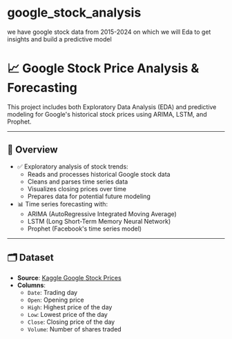 # google_stock_analysis
we have google stock data from 2015-2024 on which we will Eda to get insights and build a predictive model
# 📈 Google Stock Price Analysis & Forecasting

This project includes both Exploratory Data Analysis (EDA) and predictive modeling for Google's historical stock prices using ARIMA, LSTM, and Prophet.

---

## 📌 Overview

- ✅ Exploratory analysis of stock trends:
  - Reads and processes historical Google stock data
  - Cleans and parses time series data
  - Visualizes closing prices over time
  - Prepares data for potential future modeling
- 📊 Time series forecasting with:
  - ARIMA (AutoRegressive Integrated Moving Average)
  - LSTM (Long Short-Term Memory Neural Network)
  - Prophet (Facebook's time series model)

---

## 🗂️ Dataset

- **Source**: [Kaggle Google Stock Prices](https://www.kaggle.com/)
- **Columns**:
  - `Date`: Trading day
  - `Open`: Opening price
  - `High`: Highest price of the day
  - `Low`: Lowest price of the day
  - `Close`: Closing price of the day
  - `Volume`: Number of shares traded
